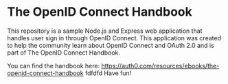 # The OpenID Connect Handbook

This repository is a sample Node.js and Express web application that handles user sign in through OpenID Connect. This application was created to help the community learn about OpenID Connect and OAuth 2.0 and is part of The OpenID Connect Handbook.

You can find the handbook here: https://auth0.com/resources/ebooks/the-openid-connect-handbook
fdfdfd
Have fun!

